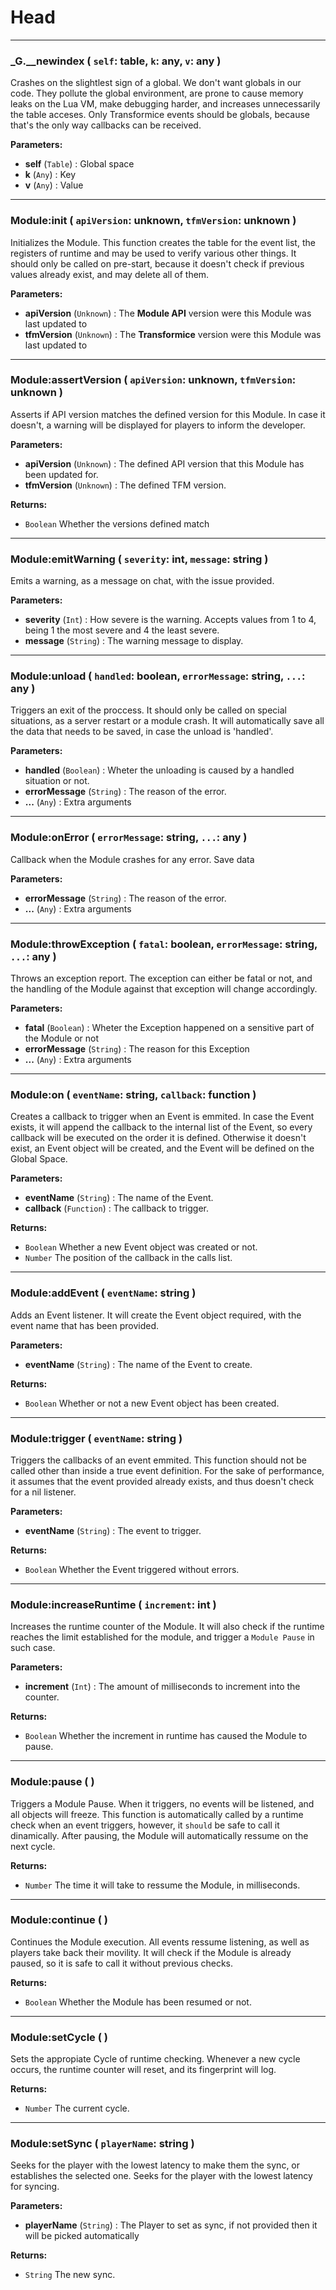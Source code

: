 # Head

---

### **_G.__newindex** ( `self`: table, `k`: any, `v`: any )
Crashes on the slightlest sign of a global. We don't want globals in our code. They pollute the global environment, are prone to cause memory leaks on the Lua VM, make debugging harder, and increases unnecessarily the table acceses. Only Transformice events should be globals, because that's the only way callbacks can be received.


**Parameters:**
- **self** (`Table`) : Global space
- **k** (`Any`) : Key
- **v** (`Any`) : Value

---

### **Module:init** ( `apiVersion`: unknown, `tfmVersion`: unknown )
Initializes the Module. This function creates the table for the event list, the registers of runtime and may be used to verify various other things. It should only be called on pre-start, because it doesn't check if previous values already exist, and may delete all of them.


**Parameters:**
- **apiVersion** (`Unknown`) : The **Module API** version were this Module was last updated to
- **tfmVersion** (`Unknown`) : The **Transformice** version were this Module was last updated to

---

### **Module:assertVersion** ( `apiVersion`: unknown, `tfmVersion`: unknown )
Asserts if API version matches the defined version for this Module. In case it doesn't, a warning will be displayed for players to inform the developer. 


**Parameters:**
- **apiVersion** (`Unknown`) : The defined API version that this Module has been updated for.
- **tfmVersion** (`Unknown`) : The defined TFM version.


**Returns:**
- `Boolean` Whether the versions defined match

---

### **Module:emitWarning** ( `severity`: int, `message`: string )
Emits a warning, as a message on chat, with the issue provided. 


**Parameters:**
- **severity** (`Int`) : How severe is the warning. Accepts values from 1 to 4, being 1 the most severe and 4 the least severe.
- **message** (`String`) : The warning message to display.

---

### **Module:unload** ( `handled`: boolean, `errorMessage`: string, `...`: any )
Triggers an exit of the proccess. It should only be called on special situations, as a server restart or a module crash. It will automatically save all the data that needs to be saved, in case the unload is 'handled'.


**Parameters:**
- **handled** (`Boolean`) : Wheter the unloading is caused by a handled situation or not.
- **errorMessage** (`String`) : The reason of the error.
- **...** (`Any`) : Extra arguments

---

### **Module:onError** ( `errorMessage`: string, `...`: any )
Callback when the Module crashes for any error. Save data


**Parameters:**
- **errorMessage** (`String`) : The reason of the error.
- **...** (`Any`) : Extra arguments

---

### **Module:throwException** ( `fatal`: boolean, `errorMessage`: string, `...`: any )
Throws an exception report. The exception can either be fatal or not, and the handling of the Module against that exception will change accordingly.


**Parameters:**
- **fatal** (`Boolean`) : Wheter the Exception happened on a sensitive part of the Module or not
- **errorMessage** (`String`) : The reason for this Exception
- **...** (`Any`) : Extra arguments

---

### **Module:on** ( `eventName`: string, `callback`: function )
Creates a callback to trigger when an Event is emmited. In case the Event exists, it will append the callback to the internal list of the Event, so every callback will be executed on the order it is defined. Otherwise it doesn't exist, an Event object will be created, and the Event will be defined on the Global Space.


**Parameters:**
- **eventName** (`String`) : The name of the Event.
- **callback** (`Function`) : The callback to trigger.


**Returns:**
- `Boolean` Whether a new Event object was created or not.
- `Number` The position of the callback in the calls list.

---

### **Module:addEvent** ( `eventName`: string )
Adds an Event listener. It will create the Event object required, with the event name that has been provided.


**Parameters:**
- **eventName** (`String`) : The name of the Event to create.


**Returns:**
- `Boolean` Whether or not a new Event object has been created.

---

### **Module:trigger** ( `eventName`: string )
Triggers the callbacks of an event emmited. This function should not be called other than inside a true event definition. For the sake of performance, it assumes that the event provided already exists, and thus doesn't check for a nil listener.


**Parameters:**
- **eventName** (`String`) : The event to trigger.


**Returns:**
- `Boolean` Whether the Event triggered without errors.

---

### **Module:increaseRuntime** ( `increment`: int )
Increases the runtime counter of the Module. It will also check if the runtime reaches the limit established for the module, and trigger a `Module Pause` in such case.


**Parameters:**
- **increment** (`Int`) : The amount of milliseconds to increment into the counter.


**Returns:**
- `Boolean` Whether the increment in runtime has caused the Module to pause.

---

### **Module:pause** (  )
Triggers a Module Pause. When it triggers, no events will be listened, and all objects will freeze. This function is automatically called by a runtime check when an event triggers, however, it `should` be safe to call it dinamically. After pausing, the Module will automatically ressume on the next cycle.


**Returns:**
- `Number` The time it will take to ressume the Module, in milliseconds.

---

### **Module:continue** (  )
Continues the Module execution. All events ressume listening, as well as players take back their movility. It will check if the Module is already paused, so it is safe to call it without previous checks.


**Returns:**
- `Boolean` Whether the Module has been resumed or not.

---

### **Module:setCycle** (  )
Sets the appropiate Cycle of runtime checking. Whenever a new cycle occurs, the runtime counter will reset, and its fingerprint will log.


**Returns:**
- `Number` The current cycle.

---

### **Module:setSync** ( `playerName`: string )
Seeks for the player with the lowest latency to make them the sync, or establishes the selected one. Seeks for the player with the lowest latency for syncing.


**Parameters:**
- **playerName** (`String`) : The Player to set as sync, if not provided then it will be picked automatically


**Returns:**
- `String` The new sync.